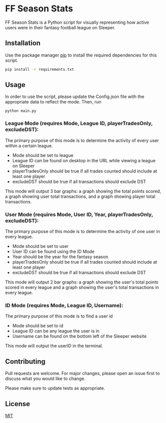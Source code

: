 # FF Season Stats

FF Season Stats is a Python script for visually representing how active users were in their fantasy football league on Sleeper.

## Installation

Use the package manager [pip](https://pip.pypa.io/en/stable/) to install the required dependencies for this script.

```bash
pip install -r requirements.txt
```

## Usage

In order to use the script, please update the Config.json file with the appropriate data to reflect the mode. Then, run 
```commandline
python main.py
```

### League Mode (requires Mode, League ID, playerTradesOnly, excludeDST):
The primary purpose of this mode is to determine the activity of every user within a certain league. 
* Mode should be set to league
* League ID can be found on desktop in the URL while viewing a league on Sleeper
* playerTradesOnly should be true if all trades counted should include at least one player
* excludeDST should be true if all transactions should exclude DST

This mode will output 3 bar graphs: a graph showing the total points scored, a graph showing user total transactions, and a graph showing player total transactions.

### User Mode (requires Mode, User ID, Year, playerTradesOnly, excludeDST):
The primary purpose of this mode is to determine the activity of one user in every league. 
* Mode should be set to user
* User ID can be found using the ID Mode
* Year should be the year for the fantasy season
* playerTradesOnly should be true if all trades counted should include at least one player
* excludeDST should be true if all transactions should exclude DST

This mode will output 2 bar graphs: a graph showing the user's total points scored in every league and a graph showing the user's total transactions in every league.

### ID Mode (requires Mode, League ID, Username):
The primary purpose of this mode is to find a user id
* Mode should be set to id
* League ID can be any league the user is in
* Username can be found on the bottom left of the Sleeper website

This mode will output the userID in the terminal.

## Contributing
Pull requests are welcome. For major changes, please open an issue first to discuss what you would like to change.

Please make sure to update tests as appropriate.

## License
[MIT](https://choosealicense.com/licenses/mit/)